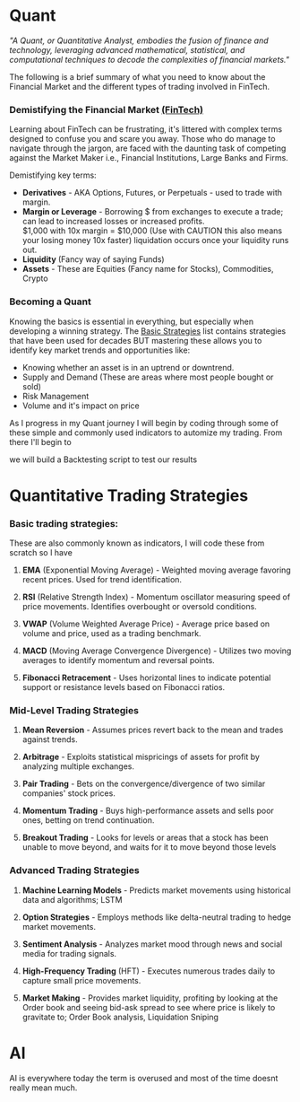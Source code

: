 # Quant

_"A Quant, or Quantitative Analyst, embodies the fusion of finance and technology, leveraging advanced mathematical, statistical, and computational techniques to decode the complexities of financial markets."_

The following is a brief summary of what you need to know about the Financial Market and the different types of trading involved in FinTech.

### Demistifying the Financial Market [(FinTech)](https://en.wikipedia.org/wiki/Fintech#:~:text=Fintech%2C%20a%20clipped,fintech.%5B6%5D)

Learning about FinTech can be frustrating, it's littered with complex terms designed to confuse you and scare you away. Those who do manage to navigate through the jargon, are faced with the daunting task of competing against the Market Maker i.e., Financial Institutions, Large Banks and Firms.

Demistifying key terms:

- **Derivatives** - AKA Options, Futures, or Perpetuals - used to trade with margin.
- **Margin or Leverage** - Borrowing $ from exchanges to execute a trade; can lead to increased losses or increased profits.
  <br> $1,000 with 10x margin = $10,000 (Use with CAUTION this also means your losing money 10x faster) liquidation occurs once your liquidity runs out.
- **Liquidity** (Fancy way of saying Funds)
- **Assets** - These are Equities (Fancy name for Stocks), Commodities, Crypto

### Becoming a Quant

Knowing the basics is essential in everything, but especially when developing a winning strategy. The [Basic Strategies](#basic-quantitative-trading-strategies) list contains strategies that have been used for decades BUT mastering these allows you to identify key market trends and opportunities like:

- Knowing whether an asset is in an uptrend or downtrend.
- Supply and Demand (These are areas where most people bought or sold)
- Risk Management
- Volume and it's impact on price
<!-- - Support and Resistance -->

As I progress in my Quant journey I will begin by coding through some of these simple and commonly used indicators to automize my trading. From there I'll begin to

<!-- Chatgpt help me write a  -->

we will build a Backtesting script to test our results

# Quantitative Trading Strategies

### Basic trading strategies:

These are also commonly known as indicators, I will code these from scratch so I have

1. **EMA** (Exponential Moving Average) - Weighted moving average favoring recent prices. Used for trend identification.

2. **RSI** (Relative Strength Index) - Momentum oscillator measuring speed of price movements. Identifies overbought or oversold conditions.

3. **VWAP** (Volume Weighted Average Price) - Average price based on volume and price, used as a trading benchmark.

4. **MACD** (Moving Average Convergence Divergence) - Utilizes two moving averages to identify momentum and reversal points.

5. **Fibonacci Retracement** - Uses horizontal lines to indicate potential support or resistance levels based on Fibonacci ratios.

### Mid-Level Trading Strategies

1. **Mean Reversion** - Assumes prices revert back to the mean and trades against trends.

2. **Arbitrage** - Exploits statistical mispricings of assets for profit by analyzing multiple exchanges.

3. **Pair Trading** - Bets on the convergence/divergence of two similar companies' stock prices.

4. **Momentum Trading** - Buys high-performance assets and sells poor ones, betting on trend continuation.

5. **Breakout Trading** - Looks for levels or areas that a stock has been unable to move beyond, and waits for it to move beyond those levels

### Advanced Trading Strategies

1. **Machine Learning Models** - Predicts market movements using historical data and algorithms; LSTM

2. **Option Strategies** - Employs methods like delta-neutral trading to hedge market movements.

3. **Sentiment Analysis** - Analyzes market mood through news and social media for trading signals.

4. **High-Frequency Trading** (HFT) - Executes numerous trades daily to capture small price movements.

5. **Market Making** - Provides market liquidity, profiting by looking at the Order book and seeing bid-ask spread to see where price is likely to gravitate to; Order Book analysis, Liquidation Sniping

# AI

AI is everywhere today the term is overused and most of the time doesnt really mean much.
